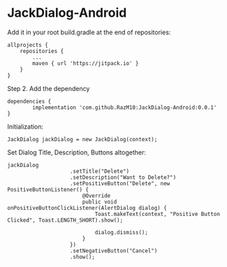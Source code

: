 # JackDialog-Android



Add it in your root build.gradle at the end of repositories:

	allprojects {
		repositories {
			...
			maven { url 'https://jitpack.io' }
		}
	}



Step 2. Add the dependency

	dependencies {
	        implementation 'com.github.RazM10:JackDialog-Android:0.0.1'
	}


Initialization:

	JackDialog jackDialog = new JackDialog(context);

Set Dialog Title, Description, Buttons altogether:

	jackDialog
                        .setTitle("Delete")
                        .setDescription("Want to Delete?")
                        .setPositiveButton("Delete", new PositiveButtonListener() {
                            @Override
                            public void onPositiveButtonClickListener(AlertDialog dialog) {
                                Toast.makeText(context, "Positive Button Clicked", Toast.LENGTH_SHORT).show();
                                
                                dialog.dismiss();
                            }
                        })
                        .setNegativeButton("Cancel")
                        .show();
